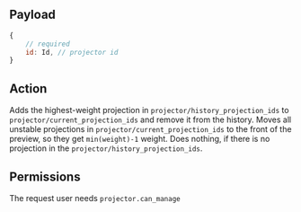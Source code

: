 ## Payload
```js
{
    // required
    id: Id, // projector id
}
```

## Action
Adds the highest-weight projection in `projector/history_projection_ids` to `projector/current_projection_ids` and remove it from the history.
Moves all unstable projections in `projector/current_projection_ids` to the front of the preview, so they get `min(weight)-1` weight.
Does nothing, if there is no projection in the `projector/history_projection_ids`.

## Permissions
The request user needs `projector.can_manage`
